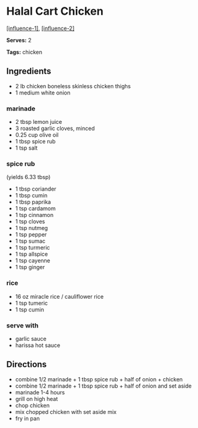 # Halal Cart Chicken

[[influence-1]](https://www.seriouseats.com/recipes/2011/12/serious-eats-halal-cart-style-chicken-and-rice-white-sauce-recipe.html), [[influence-2]](https://www.reddit.com/r/seriouseats/comments/86zdx9/dont_make_the_halal_cart_chicken_and_rice/)

**Serves:** 2

**Tags:** chicken

## Ingredients

* 2 lb chicken boneless skinless chicken thighs
* 1 medium white onion

### marinade 

* 2 tbsp lemon juice
* 3 roasted garlic cloves, minced
* 0.25 cup olive oil
* 1 tbsp spice rub
* 1 tsp salt

### spice rub

(yields 6.33 tbsp)

* 1 tbsp coriander
* 1 tbsp cumin
* 1 tbsp paprika
* 1 tsp cardamom
* 1 tsp cinnamon
* 1 tsp cloves
* 1 tsp nutmeg
* 1 tsp pepper
* 1 tsp sumac
* 1 tsp turmeric
* 1 tsp allspice
* 1 tsp cayenne
* 1 tsp ginger

### rice

* 16 oz miracle rice / cauliflower rice
* 1 tsp tumeric
* 1 tsp cumin

### serve with
* garlic sauce
* harissa hot sauce

## Directions

* combine 1/2 marinade + 1 tbsp spice rub + half of onion + chicken
* combine 1/2 marinade + 1 tbsp spice rub + half of onion and set aside
* marinade 1-4 hours
* grill on high heat
* chop chicken
* mix chopped chicken with set aside mix
* fry in pan
